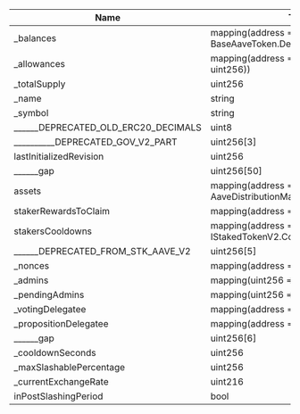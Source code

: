 | Name                                | Type                                                            | Slot | Offset | Bytes |
|-------------------------------------|-----------------------------------------------------------------|------|--------|-------|
| _balances                           | mapping(address => struct BaseAaveToken.DelegationAwareBalance) | 0    | 0      | 32    |
| _allowances                         | mapping(address => mapping(address => uint256))                 | 1    | 0      | 32    |
| _totalSupply                        | uint256                                                         | 2    | 0      | 32    |
| _name                               | string                                                          | 3    | 0      | 32    |
| _symbol                             | string                                                          | 4    | 0      | 32    |
| ______DEPRECATED_OLD_ERC20_DECIMALS | uint8                                                           | 5    | 0      | 1     |
| __________DEPRECATED_GOV_V2_PART    | uint256[3]                                                      | 6    | 0      | 96    |
| lastInitializedRevision             | uint256                                                         | 9    | 0      | 32    |
| ______gap                           | uint256[50]                                                     | 10   | 0      | 1600  |
| assets                              | mapping(address => struct AaveDistributionManager.AssetData)    | 60   | 0      | 32    |
| stakerRewardsToClaim                | mapping(address => uint256)                                     | 61   | 0      | 32    |
| stakersCooldowns                    | mapping(address => struct IStakedTokenV2.CooldownSnapshot)      | 62   | 0      | 32    |
| ______DEPRECATED_FROM_STK_AAVE_V2   | uint256[5]                                                      | 63   | 0      | 160   |
| _nonces                             | mapping(address => uint256)                                     | 68   | 0      | 32    |
| _admins                             | mapping(uint256 => address)                                     | 69   | 0      | 32    |
| _pendingAdmins                      | mapping(uint256 => address)                                     | 70   | 0      | 32    |
| _votingDelegatee                    | mapping(address => address)                                     | 71   | 0      | 32    |
| _propositionDelegatee               | mapping(address => address)                                     | 72   | 0      | 32    |
| ______gap                           | uint256[6]                                                      | 73   | 0      | 192   |
| _cooldownSeconds                    | uint256                                                         | 79   | 0      | 32    |
| _maxSlashablePercentage             | uint256                                                         | 80   | 0      | 32    |
| _currentExchangeRate                | uint216                                                         | 81   | 0      | 27    |
| inPostSlashingPeriod                | bool                                                            | 81   | 27     | 1     |
